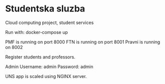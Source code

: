 # Studentska sluzba
Cloud computing project, student services

Run with: docker-compose up

PMF is running on port 8000
FTN is running on port 8001
Pravni is running on 8002

Register students and professors.

Admin
Username: admin
Password: admin

UNS app is scaled using NGINX server.
